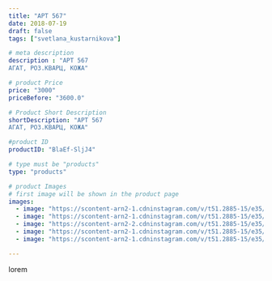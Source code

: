```yaml
---
title: "АРТ 567"
date: 2018-07-19
draft: false
tags: ["svetlana_kustarnikova"]

# meta description
description : "АРТ 567
АГАТ, РОЗ.КВАРЦ, КОЖА"

# product Price
price: "3000"
priceBefore: "3600.0"

# Product Short Description
shortDescription: "АРТ 567
АГАТ, РОЗ.КВАРЦ, КОЖА"

#product ID
productID: "BlaEf-SljJ4"

# type must be "products"
type: "products"

# product Images
# first image will be shown in the product page
images:
  - image: "https://scontent-arn2-1.cdninstagram.com/v/t51.2885-15/e35/36801666_417397982105649_7059101758286462976_n.jpg?se=7&tp=1&_nc_ht=scontent-arn2-1.cdninstagram.com&_nc_cat=109&_nc_ohc=e4TY9tdINnwAX8oboVf&ccb=7-4&oh=262bb2b65abc4fa3e07a16c54af05072&oe=608228E9&ig_cache_key=MTgyNjc5MjEyMjY2NjI4NzM0Ng%3D%3D.2-ccb7-4"
  - image: "https://scontent-arn2-1.cdninstagram.com/v/t51.2885-15/e35/36960212_485921525190939_1411621317718835200_n.jpg?se=7&tp=1&_nc_ht=scontent-arn2-1.cdninstagram.com&_nc_cat=103&_nc_ohc=Pivx5T84eSwAX9k60Jz&ccb=7-4&oh=89d66824209445d24e3346c9be4cce19&oe=60821F80&ig_cache_key=MTgyNjc5MjEzNTIxNTc1NDc2MA%3D%3D.2-ccb7-4"
  - image: "https://scontent-arn2-2.cdninstagram.com/v/t51.2885-15/e35/36616554_1855565117867849_745150450461835264_n.jpg?se=7&tp=1&_nc_ht=scontent-arn2-2.cdninstagram.com&_nc_cat=105&_nc_ohc=k7RuXQE22P4AX94ieyJ&ccb=7-4&oh=e5049460382a3106fc1e5f18daa4da62&oe=6083A2A1&ig_cache_key=MTgyNjc5MjE0NTkxOTUyMDYxOQ%3D%3D.2-ccb7-4"
  - image: "https://scontent-arn2-1.cdninstagram.com/v/t51.2885-15/e35/36767056_208776846639465_1898207027495174144_n.jpg?se=7&tp=1&_nc_ht=scontent-arn2-1.cdninstagram.com&_nc_cat=109&_nc_ohc=mSPy5vDikgYAX-H_CMy&ccb=7-4&oh=66e42fe7e0c51ed7c9757e377a340804&oe=60843F03&ig_cache_key=MTgyNjc5MjE1NzE2ODcwMzk1NQ%3D%3D.2-ccb7-4"
  - image: "https://scontent-arn2-1.cdninstagram.com/v/t51.2885-15/e35/36758110_2116715681918126_884737162459742208_n.jpg?se=7&tp=1&_nc_ht=scontent-arn2-1.cdninstagram.com&_nc_cat=102&_nc_ohc=jPD4MvwAz0wAX8K_lmT&ccb=7-4&oh=213413b406079c9adf5fcbc19fe10b29&oe=60813F24&ig_cache_key=MTgyNjc5MjE2NzM4NTk2MDEwNg%3D%3D.2-ccb7-4"

---
```

lorem

